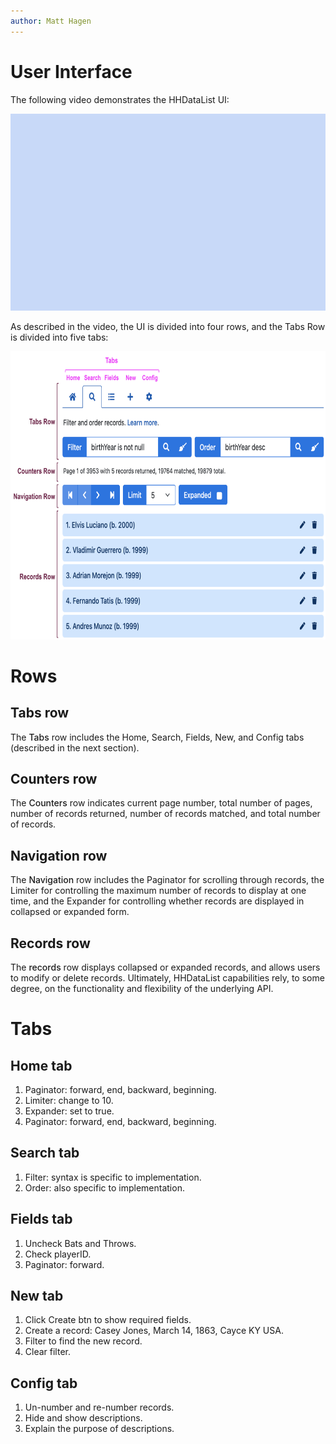 ```yaml
---
author: Matt Hagen
---
```


# User Interface

The following video demonstrates the HHDataList UI:

<p><img src="img-800.png" class="img-fluid" width=560 height=315 loading="lazy"></p>

As described in the video, the UI is divided into four rows, and the Tabs Row is divided into five tabs:

<p><img src="rows-and-tabs.png" class="img-fluid d-block" width=700 height=461 loading="lazy"></p>

# Rows

## Tabs row

The <span style="font-weight:500;">Tabs</span> row includes the Home, Search, Fields, New, and Config tabs (described in the next section).

## Counters row

 The <span style="font-weight:500;">Counters</span> row indicates current page number, total number of pages, number of records returned, number of records matched, and total number of records.

## Navigation row

The <span style="font-weight:500;">Navigation</span> row includes the Paginator for scrolling through records, the Limiter for controlling the maximum number of records to display at one time, and the Expander for controlling whether records are displayed in collapsed or expanded form. 

## Records row

The <span style="font-weight:500;">records</span> row displays collapsed or expanded records, and allows users to modify or delete records. Ultimately, HHDataList capabilities rely, to some degree, on the functionality and flexibility of the underlying API.

# Tabs

## Home tab

1. Paginator: forward, end, backward, beginning.
1. Limiter: change to 10.
1. Expander: set to true.
1. Paginator: forward, end, backward, beginning.

## Search tab

1. Filter: syntax is specific to implementation.
1. Order: also specific to implementation.

## Fields tab

1. Uncheck Bats and Throws.
1. Check playerID.
1. Paginator: forward.

## New tab

1. Click Create btn to show required fields.
1. Create a record: Casey Jones, March 14, 1863, Cayce KY USA.
1. Filter to find the new record.
1. Clear filter.

## Config tab

1. Un-number and re-number records.
1. Hide and show descriptions.
1. Explain the purpose of descriptions.
